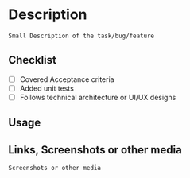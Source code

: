 # Description

`Small Description of the task/bug/feature`

## Checklist

- [ ] Covered Acceptance criteria
- [ ] Added unit tests
- [ ] Follows technical architecture or UI/UX designs

## Usage

## Links, Screenshots or other media

`Screenshots or other media`
